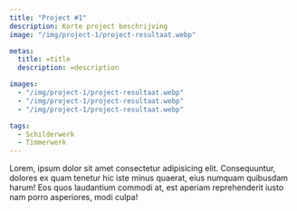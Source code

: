 ```yaml
---
title: "Project #1"
description: Korte project beschrijving
image: "/img/project-1/project-resultaat.webp"

metas:
  title: =title
  description: =description

images:
  - "/img/project-1/project-resultaat.webp"
  - "/img/project-1/project-resultaat.webp"
  - "/img/project-1/project-resultaat.webp"

tags:
  - Schilderwerk
  - Timmerwerk
---
```


Lorem, ipsum dolor sit amet consectetur adipisicing elit. Consequuntur, dolores
ex quam tenetur hic iste minus quaerat, eius numquam quibusdam harum! Eos quos
laudantium commodi at, est aperiam reprehenderit iusto nam porro asperiores,
modi culpa!
